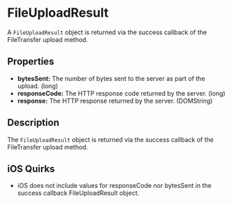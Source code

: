 FileUploadResult
========

A `FileUploadResult` object is returned via the success callback of the FileTransfer upload method.

Properties
----------

- __bytesSent:__ The number of bytes sent to the server as part of the upload. (long)
- __responseCode:__ The HTTP response code returned by the server. (long)
- __response:__ The HTTP response returned by the server. (DOMString)

Description
-----------

The `FileUploadResult` object is returned via the success callback of the FileTransfer upload method.

iOS Quirks
----------
- iOS does not include values for responseCode nor bytesSent in the success callback FileUploadResult object. 

